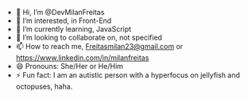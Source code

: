 - 👋 Hi, I’m @DevMilanFreitas
- 👀 I’m interested, in Front-End
- 🌱 I’m currently learning, JavaScript
- 💞️ I’m looking to collaborate on, not specified
- 📫 How to reach me, Freitasmilan23@gmail.com or https://www.linkedin.com/in/milanfreitas
- 😄 Pronouns: She/Her or He/Him
- ⚡ Fun fact: I am an autistic person with a hyperfocus on jellyfish and octopuses, haha.

<!---
DevMilanFreitas/DevMilanFreitas is a ✨ special ✨ repository because its `README.md` (this file) appears on your GitHub profile.
You can click the Preview link to take a look at your changes.
--->
